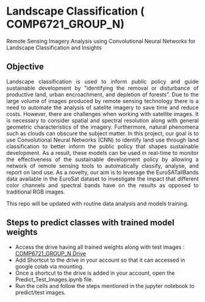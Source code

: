 # Landscape Classification ( COMP6721_GROUP_N) #
Remote Sensing Imagery Analysis using Convolutional Neural Networks for Landscape Classification and Insights

## Objective ##

<p align="justify">
Landscape classification is used to inform public policy and guide sustainable development by ”identifying the removal or disturbance of productive land, urban encroachment, and depletion of forests”. Due to the large volume of images produced by remote sensing technology there is a need to automate the analysis of satelite imagery to save time and reduce costs. However, there are challenges when working with satellite images. It is necessary to consider spatial and spectral resolution along with general geometric characteristics of the imagery. Furthermore, natural phenomena such as clouds can obscure the subject matter. In this project, our goal is to use Convolutional Neural Networks (CNN) to identify land use through land classification to better inform the public policy that shapes sustainable development. As a result, these models can be used in real-time to monitor the effectiveness of the sustainable development policy by allowing a network of remote sensing tools to automatically classify, analyse, and report on land use. As a novelty, our aim is to leverage the EuroSATallBands data available in the EuroSat dataset to investigate the impact that different color channels and spectral bands have on the results as opposed to traditional RGB images.
</p>


This repo will be updated with routine data analysis and models training.

## Steps to predict classes with trained model weights ##

* Access the drive having all trained weights along with test images : [ COMP6721_GROUP_N Drive ](https://drive.google.com/drive/folders/1pVE89-GnIktZOd2Te4tHndG6wkYxyA3T?usp=share_link)
* Add Shortcut to the drive in your account so that it can accessed in google colab via mounting.
* Once a shortcut to the drive is added in your account, open the Predict_Test_Images.ipynb file.
* Run the cells and follow the steps mentioned in the jupyter notebook to predict/test images. 



